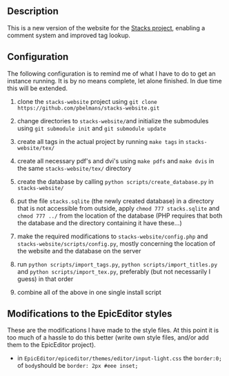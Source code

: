 Description
-----------
This is a new version of the website for the [Stacks project](http://math.columbia.edu/algebraic_geometry/stacks-git/), enabling a comment system and improved tag lookup.


Configuration
-------------
The following configuration is to remind me of what I have to do to get an instance running. It is by no means complete, let alone finished. In due time this will be extended.


1. clone the `stacks-website` project using
`git clone https://github.com/pbelmans/stacks-website.git`

2. change directories to `stacks-website/`and initialize the submodules using `git submodule init` and `git submodule update`

3. create all tags in the actual project by running `make tags` in `stacks-website/tex/`

4. create all necessary pdf's and dvi's using `make pdfs` and `make dvis` in the same `stacks-website/tex/` directory

5. create the database by calling `python scripts/create_database.py` in `stacks-website/`

6. put the file `stacks.sqlite` (the newly created database) in a directory that is not accessible from outside, apply `chmod 777 stacks.sqlite` and `chmod 777 ../` from the location of the database (PHP requires that both the database and the directory containing it have these...)

7. make the required modifications to `stacks-website/config.php` and `stacks-website/scripts/config.py`, mostly concerning the location of the website and the database on the server

8. run `python scripts/import_tags.py`, `python scripts/import_titles.py` and `python scripts/import_tex.py`, preferably (but not necessarily I guess) in that order

9. combine all of the above in one single install script

Modifications to the EpicEditor styles
--------------------------------------
These are the modifications I have made to the style files. At this point it is too much of a hassle to do this better (write own style files, and/or add them to the EpicEditor project).

* in `EpicEditor/epiceditor/themes/editor/input-light.css` the `border:0;` of `body`should be `border: 2px #eee inset;`
